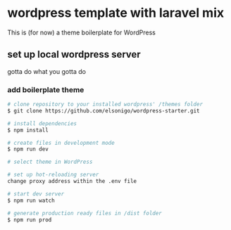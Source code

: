 # wordpress template with laravel mix

This is (for now) a theme boilerplate for WordPress

## set up local wordpress server

gotta do what you gotta do

### add boilerplate theme 
``` bash
# clone repository to your installed wordpress' /themes folder
$ git clone https://github.com/elsonigo/wordpress-starter.git

# install dependencies
$ npm install

# create files in development mode
$ npm run dev

# select theme in WordPress

# set up hot-reloading server
change proxy address within the .env file

# start dev server 
$ npm run watch

# generate production ready files in /dist folder
$ npm run prod
```
